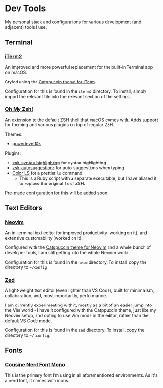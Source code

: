# Dev Tools

My personal stack and configurations for various development (and adjacent) tools I use.

## Terminal

### [iTerm2](https://iterm2.com/)

An improved and more powerful replacement for the built-in Terminal app on macOS.

Styled using the [Catppuccin theme for iTerm](https://github.com/catppuccin/iterm).

Configuration for this is found in the `iterm2` directory. To install, simply import
the relevant file into the relevant section of the settings.

### [Oh My Zsh!](https://ohmyz.sh/)

An extension to the default ZSH shell that macOS comes with. Adds support for theming
and various plugins on top of regular ZSH.

Themes:

- [powerlevel10k](https://github.com/romkatv/powerlevel10k)

Plugins:

- [zsh-syntax-highlighting](https://github.com/zsh-users/zsh-syntax-highlighting) for syntax highlighting
- [zsh-autosuggestions](https://github.com/zsh-users/zsh-autosuggestions) for auto-suggestions when typing
- [Color LS](https://github.com/athityakumar/colorls) for a prettier `ls` command
  - This is a Ruby script with a separate executable, but I have aliased it to replace the original `ls` of ZSH.

Pre-made configuration for this will be added soon.

## Text Editors

### [Neovim](https://neovim.io/)

An in-terminal text editor for improved productivity (working on it), and extensive customability (worked on it).

Configured with the [Catppuccin theme for Neovim](https://github.com/catppuccin/nvim) and a whole bunch of
developer tools, I am still getting into the whole Neovim world.

Configuration for this is found in the `nvim` directory. To install, copy the directory to `~/config`

### [Zed](https://zed.dev/)

A light-weight text editor (even lighter than VS Code), built for minimalism, collaboration, and, most importantly, performance.

I am currently experimenting with it, mostly as a bit of an easier jump into the Vim world - I have it configured with the Catppuccin theme, just like my Neovim setup, and opting to use Vim mode in the editor, rather than the default VS Code mode.

Configuration for this is found in the `zed` directory. To install, copy the directory to `~/.config`.

## Fonts

### [Cousine Nerd Font Mono](https://www.nerdfonts.com/)

This is the primary font I'm using in all aforementioned environments. As it's a nerd font, it comes with icons.

